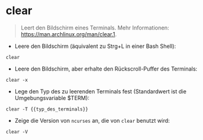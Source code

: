 # clear

> Leert den Bildschirm eines Terminals.
> Mehr Informationen: <https://man.archlinux.org/man/clear.1>.

- Leere den Bildschirm (äquivalent zu Strg+L in einer Bash Shell):

`clear`

- Leere den Bildschirm, aber erhalte den Rückscroll-Puffer des Terminals:

`clear -x`

- Lege den Typ des zu leerenden Terminals fest (Standardwert ist die Umgebungsvariable $TERM):

`clear -T {{typ_des_terminals}}`

- Zeige die Version von `ncurses` an, die von `clear` benutzt wird:

`clear -V`
